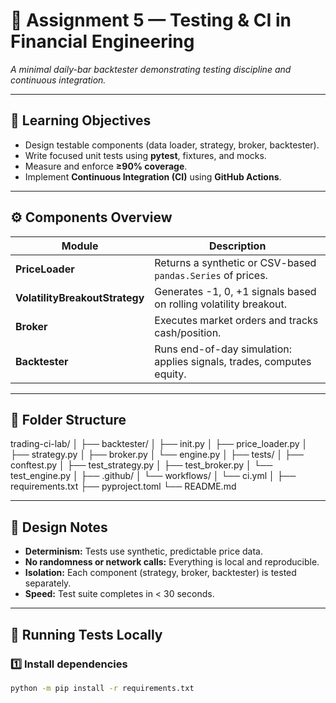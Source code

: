 # 🧮 Assignment 5 — Testing & CI in Financial Engineering  
*A minimal daily-bar backtester demonstrating testing discipline and continuous integration.*

---

## 🎯 Learning Objectives
- Design testable components (data loader, strategy, broker, backtester).  
- Write focused unit tests using **pytest**, fixtures, and mocks.  
- Measure and enforce **≥90% coverage**.  
- Implement **Continuous Integration (CI)** using **GitHub Actions**.  

---

## ⚙️ Components Overview

| Module | Description |
|--------|--------------|
| **PriceLoader** | Returns a synthetic or CSV-based `pandas.Series` of prices. |
| **VolatilityBreakoutStrategy** | Generates -1, 0, +1 signals based on rolling volatility breakout. |
| **Broker** | Executes market orders and tracks cash/position. |
| **Backtester** | Runs end-of-day simulation: applies signals, trades, computes equity. |

---

## 🧩 Folder Structure
trading-ci-lab/
│
├── backtester/
│ ├── init.py
│ ├── price_loader.py
│ ├── strategy.py
│ ├── broker.py
│ └── engine.py
│
├── tests/
│ ├── conftest.py
│ ├── test_strategy.py
│ ├── test_broker.py
│ └── test_engine.py
│
├── .github/
│ └── workflows/
│ └── ci.yml
│
├── requirements.txt
├── pyproject.toml
└── README.md


---

## 🧠 Design Notes
- **Determinism:** Tests use synthetic, predictable price data.  
- **No randomness or network calls:** Everything is local and reproducible.  
- **Isolation:** Each component (strategy, broker, backtester) is tested separately.  
- **Speed:** Test suite completes in < 30 seconds.  

---

## 🧪 Running Tests Locally

### 1️⃣ Install dependencies
```bash
python -m pip install -r requirements.txt
